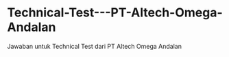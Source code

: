 # Technical-Test---PT-Altech-Omega-Andalan
Jawaban untuk Technical Test dari PT Altech Omega Andalan
